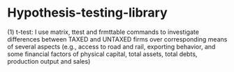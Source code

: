 # Hypothesis-testing-library

(1) t-test: I use matrix, ttest and frmttable commands to investigate differences between TAXED and UNTAXED firms over corresponding means of several aspects (e.g., access to road and rail, exporting behavior, and some financial factors of physical capital, total assets, total debts, production output and sales) 
